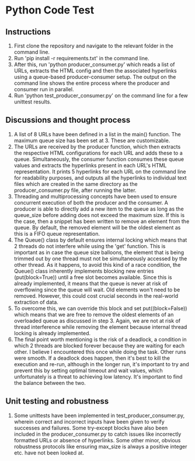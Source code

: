 # Python Code Test

## Instructions

1. First clone the repository and navigate to the relevant folder in the command line.
2. Run 'pip install -r requirements.txt' in the command line.
3. After this, run 'python producer_consumer.py' which reads a list of URLs, extracts the HTML config and then the associated hyperlinks using a 
queue-based producer-consumer setup. The output on the command line shows the entire process where the producer and consumer run in parallel. 
4. Run 'python test_producer_consumer.py' on the command line for a few unittest results.

## Discussions and thought process

1. A list of 8 URLs have been defined in a list in the main() function. The maximum queue size has been set at 3. These are customizable.
2. The URLs are received by the producer function, which then extracts the respective HTML configurations for each URL and adds these to 
a queue. Simultaneously, the consumer function consumes these queue values and extracts the hyperlinks present in each URL's HTML representation.
It prints 5 hyperlinks for each URL on the command line for readability purposes, and outputs all the hyperlinks to individual text files which are
created in the same directory as the producer_consumer.py file, after running the latter.
3. Threading and multiprocessing concepts have been used to ensure concurrent execution of both the producer and the consumer. A producer is able
to directly add a new item to the queue as long as the queue_size before adding does not exceed the maximum size. If this is the case, then a snippet
has been written to remove an element from the queue. By default, the removed element will be the oldest element as this is a FIFO queue representation.
4. The Queue() class by default ensures internal locking which means that 2 threads do not interfere while using the 'get' function. This is important as
in case the queue size balloons, the element that is being trimmed out by one thread must not be simultaneously accessed by the other thread. As it happens,
to avoid this kind of a race condition, the Queue() class inherently implements blocking new entries (put(block=True)) until a free slot becomes available.
Since this is already implemented, it means that the queue is never at risk of overflowing since the queue will wait. Old elements won't need to
be removed. However, this could cost crucial seconds in the real-world extraction of data.
5. To overcome this, we can override this block and set put((block=False)) which means that we are free to remove the oldest elements of an overloaded
queue as discussed in step 3. Again, we are not at risk of thread interference while removing the element because internal thread locking is already 
implemented.
6. The final point worth mentioning is the risk of a deadlock, a condition in which 2 threads are blocked forever because they are waiting for each other.
I believe I encountered this once while doing the task. Other runs were smooth. If a deadlock does happen, then it's best to kill the execution and re-run,
although in the longer run, it's important to try and prevent this by setting optimal timeout and wait values, which unfortunately is a threat to
achieving low latency. It's important to find the balance between the two.

## Unit testing and robustness

1. Some unittests have been implemented in test_producer_consumer.py, wherein correct and incorrect inputs have been given to verify successes and
failures. Some try-except blocks have also been included in the producer_consumer.py to catch issues like incorrectly formatted URLs or absence 
of hyperlinks. Some other minor, obvious robustness protocols like ensuring max_size is always a positive integer etc. have not been looked at. 
